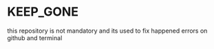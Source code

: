 # KEEP_GONE
 this repository is not mandatory  and its used to fix  happened errors on github and terminal
